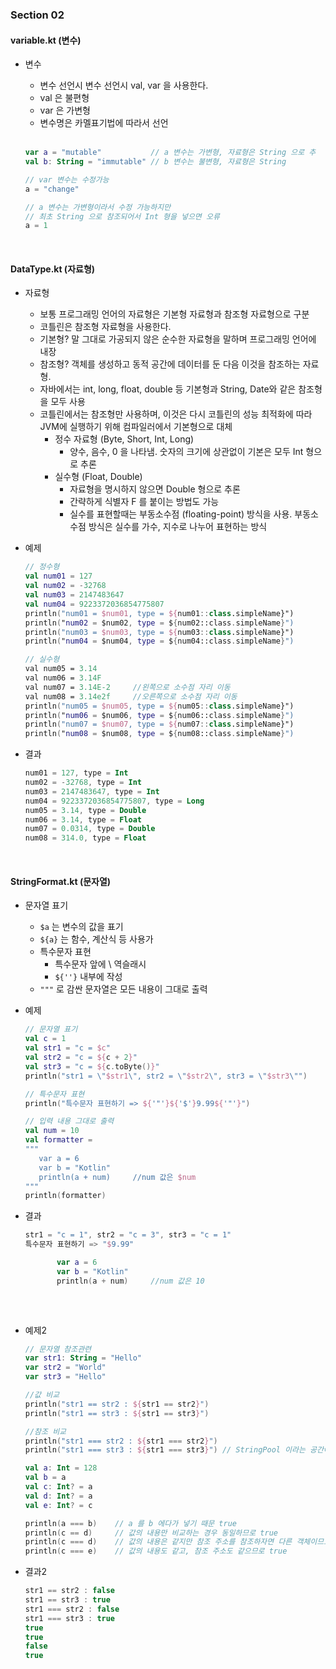 ### Section 02

#### variable.kt (변수)
  
- 변수
    - 변수 선언시 변수 선언시 val, var 을 사용한다.
    - val 은 불편형
    - var 은 가변형
    - 변수명은 카멜표기법에 따라서 선언  
    
    <br>
    
    ~~~ kotlin
    var a = "mutable"           // a 변수는 가변형, 자료형은 String 으로 추
    val b: String = "immutable" // b 변수는 불변형, 자료형은 String 
    
    // var 변수는 수정가능
    a = "change"
    
    // a 변수는 가변형이라서 수정 가능하지만
    // 최초 String 으로 참조되어서 Int 형을 넣으면 오류
    a = 1
    ~~~
<br>
    
#### DataType.kt (자료형)

- 자료형
    - 보통 프로그래밍 언어의 자료형은 기본형 자료형과 참조형 자료형으로 구분
    - 코틀린은 참조형 자료형을 사용한다.
    - 기본형? 말 그대로 가공되지 않은 순수한 자료형을 말하며 프로그래밍 언어에 내장
    - 참조형? 객체를 생성하고 동적 공간에 데이터를 둔 다음 이것을 참조하는 자료형.
    - 자바에서는 int, long, float, double 등 기본형과 String, Date와 같은 참조형을 모두 사용
    - 코틀린에서는 참조형만 사용하며, 이것은 다시 코틀린의 성능 최적화에 따라 JVM에 실행하기 위해 컴파일러에서 기본형으로 대체
        - 정수 자료형 (Byte, Short, Int, Long)
            - 양수, 음수, 0 을 나타냄. 숫자의 크기에 상관없이 기본은 모두 Int 형으로 추론
        - 실수형 (Float, Double)
            - 자료형을 명시하지 않으면 Double 형으로 추론
            - 간략하게 식별자 F 를 붙이는 방법도 가능
            - 실수를 표현할때는 부동소수점 (floating-point) 방식을 사용. 부동소수점 방식은 실수를 가수, 지수로 나누어 표현하는 방식

- 예제
    ~~~ kotlin
    // 정수형
    val num01 = 127
    val num02 = -32768
    val num03 = 2147483647
    val num04 = 9223372036854775807
    println("num01 = $num01, type = ${num01::class.simpleName}")
    println("num02 = $num02, type = ${num02::class.simpleName}")
    println("num03 = $num03, type = ${num03::class.simpleName}")
    println("num04 = $num04, type = ${num04::class.simpleName}")
    
    // 실수형
    val num05 = 3.14
    val num06 = 3.14F
    val num07 = 3.14E-2     //왼쪽으로 소수점 자리 이동
    val num08 = 3.14e2f     //오른쪽으로 소수점 자리 이동
    println("num05 = $num05, type = ${num05::class.simpleName}")
    println("num06 = $num06, type = ${num06::class.simpleName}")
    println("num07 = $num07, type = ${num07::class.simpleName}")
    println("num08 = $num08, type = ${num08::class.simpleName}")
    ~~~
- 결과
    ~~~ kotlin
    num01 = 127, type = Int
    num02 = -32768, type = Int
    num03 = 2147483647, type = Int
    num04 = 9223372036854775807, type = Long
    num05 = 3.14, type = Double
    num06 = 3.14, type = Float
    num07 = 0.0314, type = Double
    num08 = 314.0, type = Float
    ~~~
<br>

#### StringFormat.kt (문자열)

- 문자열 표기
    - `$a` 는 변수의 값을 표기
    - `${a}` 는 함수, 계산식 등 사용가
    - 특수문자 표현
        - 특수문자 앞에 \ 역슬래시
        - `${''}` 내부에 작성
    - `"""` 로 감싼 문자열은 모든 내용이 그대로 출력
    
- 예제
    ~~~ kotlin
    // 문자열 표기
    val c = 1
    val str1 = "c = $c"
    val str2 = "c = ${c + 2}"
    val str3 = "c = ${c.toByte()}"
    println("str1 = \"$str1\", str2 = \"$str2\", str3 = \"$str3\"")
    
    // 특수문자 표현
    println("특수문자 표현하기 => ${'"'}${'$'}9.99${'"'}")
    
    // 입력 내용 그대로 출력
    val num = 10
    val formatter =
    """
       var a = 6
       var b = "Kotlin"
       println(a + num)     //num 값은 $num
    """
    println(formatter)
    ~~~
- 결과
    ~~~ kotlin
    str1 = "c = 1", str2 = "c = 3", str3 = "c = 1"
    특수문자 표현하기 => "$9.99"
    
           var a = 6
           var b = "Kotlin"
           println(a + num)     //num 값은 10
       
    ~~~
<br>

- 예제2
    ~~~ kotlin
    // 문자열 참조관련
    var str1: String = "Hello"
    var str2 = "World"
    var str3 = "Hello"
    
    //값 비교
    println("str1 == str2 : ${str1 == str2}")
    println("str1 == str3 : ${str1 == str3}")
    
    //참조 비교
    println("str1 === str2 : ${str1 === str2}")
    println("str1 === str3 : ${str1 === str3}") // StringPool 이라는 공간에 문자열을 저장해두고 str1, str3이 같이 참조하도록 생성
    
    val a: Int = 128
    val b = a
    val c: Int? = a
    val d: Int? = a
    val e: Int? = c
    
    println(a === b)    // a 를 b 에다가 넣기 때문 true
    println(c == d)     // 값의 내용만 비교하는 경우 동일하므로 true
    println(c === d)    // 값의 내용은 같지만 참조 주소를 참조하자면 다른 객체이므로 false
    println(c === e)    // 값의 내용도 같고, 참조 주소도 같으므로 true
    ~~~
- 결과2
    ~~~ kotlin
    str1 == str2 : false
    str1 == str3 : true
    str1 === str2 : false
    str1 === str3 : true
    true
    true
    false
    true
    ~~~
